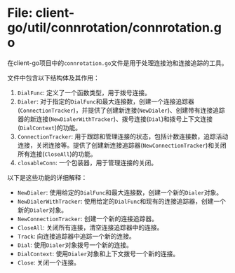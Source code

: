 # File: client-go/util/connrotation/connrotation.go

在client-go项目中的`connrotation.go`文件是用于处理连接池和连接追踪的工具。

文件中包含以下结构体及其作用：

1. `DialFunc`: 定义了一个函数类型，用于拨号连接。
2. `Dialer`: 对于指定的`DialFunc`和最大连接数，创建一个连接追踪器(`ConnectionTracker`)，并提供了创建新连接(`NewDialer`)、创建带有连接追踪器的新连接(`NewDialerWithTracker`)、拨号连接(`Dial`)和拨号上下文连接(`DialContext`)的功能。
3. `ConnectionTracker`: 用于跟踪和管理连接的状态，包括计数连接数，追踪活动连接，关闭连接等。提供了创建新连接追踪器(`NewConnectionTracker`)和关闭所有连接(`CloseAll`)的功能。
4. `closableConn`: 一个包装器，用于管理连接的关闭。

以下是这些功能的详细解释：

- `NewDialer`: 使用给定的`DialFunc`和最大连接数，创建一个新的`Dialer`对象。
- `NewDialerWithTracker`: 使用给定的`DialFunc`和现有的连接追踪器，创建一个新的`Dialer`对象。
- `NewConnectionTracker`: 创建一个新的连接追踪器。
- `CloseAll`: 关闭所有连接，清空连接追踪器中的连接。
- `Track`: 向连接追踪器中追踪一个新的连接。
- `Dial`: 使用`Dialer`对象拨号一个新的连接。
- `DialContext`: 使用`Dialer`对象和上下文拨号一个新的连接。
- `Close`: 关闭一个连接。

